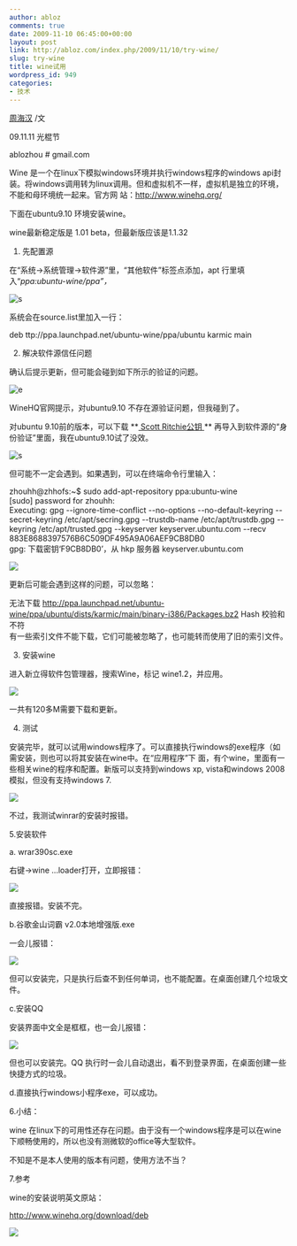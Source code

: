 ```yaml
---
author: abloz
comments: true
date: 2009-11-10 06:45:00+00:00
layout: post
link: http://abloz.com/index.php/2009/11/10/try-wine/
slug: try-wine
title: wine试用
wordpress_id: 949
categories:
- 技术
---
```


[周海汉](http://blog.csdn.net/ablo_zhou) /文 

09.11.11 光棍节

ablozhou # gmail.com

 

Wine 是一个在linux下模拟windows环境并执行windows程序的windows  api封装。将windows调用转为linux调用。但和虚拟机不一样，虚拟机是独立的环境，不能和母环境统一起来。官方网 站：http://www.winehq.org/

 

下面在ubuntu9.10 环境安装wine。

 

wine最新稳定版是 1.01 beta，但最新版应该是1.1.32

 

1. 先配置源

 

在“系统->系统管理->软件源”里，“其他软件”标签点添加，apt 行里填入“_ppa:ubuntu-wine/ppa”，_

![s](http://p.blog.csdn.net/images/p_blog_csdn_net/ablo_zhou/EntryImages/20091110/Screenshot-source-1.png)

系统会在source.list里加入一行：

 

deb ttp://ppa.launchpad.net/ubuntu-wine/ppa/ubuntu karmic main

 

2. 解决软件源信任问题

确认后提示更新，但可能会碰到如下所示的验证的问题。

![e](http://p.blog.csdn.net/images/p_blog_csdn_net/ablo_zhou/EntryImages/20091110/Screenshot-%E6%97%A0%E6%A0%87%E9%A2%98%E7%AA%97%E5%8F%A3.png)

WineHQ官网提示，对ubuntu9.10 不存在源验证问题，但我碰到了。

对ubuntu 9.10前的版本，可以下载 **[ Scott Ritchie公钥 ](http://wine.budgetdedicated.com/apt/Scott%20Ritchie.gpg) ** 再导入到软件源的“身份验证”里面，我在ubuntu9.10试了没效。

![s](http://p.blog.csdn.net/images/p_blog_csdn_net/ablo_zhou/EntryImages/20091110/Screenshot-%E8%BD%AF%E4%BB%B6%E6%BA%90.png)

  

但可能不一定会遇到。如果遇到，可以在终端命令行里输入：

zhouhh@zhhofs:~$ sudo add-apt-repository ppa:ubuntu-wine  
[sudo] password for zhouhh:   
Executing: gpg --ignore-time-conflict --no-options --no-default-keyring  --secret-keyring /etc/apt/secring.gpg --trustdb-name  /etc/apt/trustdb.gpg --keyring /etc/apt/trusted.gpg --keyserver  keyserver.ubuntu.com --recv 883E8688397576B6C509DF495A9A06AEF9CB8DB0  
gpg: 下载密钥‘F9CB8DB0’，从 hkp 服务器 keyserver.ubuntu.com

 

![](http://p.blog.csdn.net/images/p_blog_csdn_net/ablo_zhou/EntryImages/20091111/Screenshot-%E8%BD%AF%E4%BB%B6%E6%BA%901.png)

  

更新后可能会遇到这样的问题，可以忽略：

 

无法下载 http://ppa.launchpad.net/ubuntu-wine/ppa/ubuntu/dists/karmic/main/binary-i386/Packages.bz2 Hash 校验和不符  
有一些索引文件不能下载，它们可能被忽略了，也可能转而使用了旧的索引文件。

  

3. 安装wine

进入新立得软件包管理器，搜索Wine，标记 wine1.2，并应用。

![](http://p.blog.csdn.net/images/p_blog_csdn_net/ablo_zhou/EntryImages/20091111/Screenshot-%E6%96%B0%E7%AB%8B%E5%BE%97%E8%BD%AF%E4%BB%B6%E5%8C%85%E7%AE%A1%E7%90%86%E5%99%A8%20.png)

 

一共有120多M需要下载和更新。

 

4. 测试

安装完毕，就可以试用windows程序了。可以直接执行windows的exe程序（如需安装，则也可以将其安装在wine中。在“应用程序”下 面，有个wine，里面有一些相关wine的程序和配置。新版可以支持到windows xp, vista和windows 2008  模拟，但没有支持windows 7.

![](http://p.blog.csdn.net/images/p_blog_csdn_net/ablo_zhou/EntryImages/20091111/Screenshot-Wine%20%E8%AE%BE%E7%BD%AE.png)

 

不过，我测试winrar的安装时报错。

 

5.安装软件

a. wrar390sc.exe 

右键->wine ...loader打开，立即报错：

![](http://p.blog.csdn.net/images/p_blog_csdn_net/ablo_zhou/EntryImages/20091111/Screenshot-Program%20Error-2.png)

 

直接报错。安装不完。

 

b.谷歌金山词霸 v2.0本地增强版.exe

 

一会儿报错：

![](http://p.blog.csdn.net/images/p_blog_csdn_net/ablo_zhou/EntryImages/20091111/Screenshot-Program%20Error.png)

 

但可以安装完，只是执行后查不到任何单词，也不能配置。在桌面创建几个垃圾文件。

 

c.安装QQ

安装界面中文全是框框，也一会儿报错：

![](http://p.blog.csdn.net/images/p_blog_csdn_net/ablo_zhou/EntryImages/20091111/Screenshot-Program%20Error-1.png)

但也可以安装完。QQ 执行时一会儿自动退出，看不到登录界面，在桌面创建一些快捷方式的垃圾。

 

d.直接执行windows小程序exe，可以成功。

 

6.小结：

wine 在linux下的可用性还存在问题。由于没有一个windows程序是可以在wine下顺畅使用的，所以也没有测微软的office等大型软件。

不知是不是本人使用的版本有问题，使用方法不当？

 

7.参考

wine的安装说明英文原站：

http://www.winehq.org/download/deb

  
  


![](http://img.zemanta.com/pixy.gif?x-id=288cb4d2-e789-8a65-b8e9-dcdfabacdfce)
